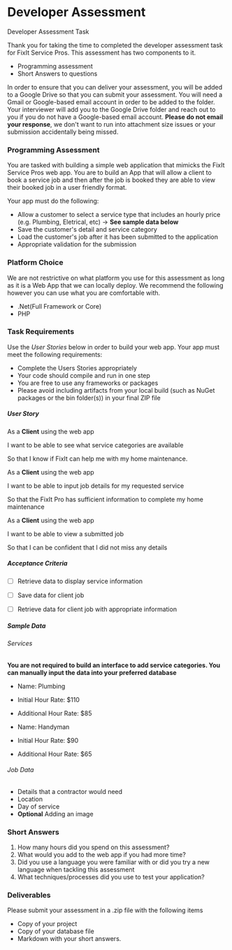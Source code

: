# Developer Assessment
Developer Assessment Task

Thank you for taking the time to completed the developer assessment task for FixIt Service Pros.  This assessment has two components to it.

- Programming assessment
- Short Answers to questions

In order to ensure that you can deliver your assessment, you will be added to a Google Drive so that you can submit your assessment.  You will need a Gmail or Google-based email account in order to be added to the folder.  Your interviewer will add you to the Google Drive folder and reach out to you if you do not have a Google-based email account.
**Please do not email your response**, we don't want to run into attachment size issues or your submission accidentally being missed.

### Programming Assessment
You are tasked with building a simple web application that mimicks the FixIt Service Pros web app.  You are to build an App that will allow a client to book a service job and then after the job is booked they are able to view their booked job in a user friendly format. 

Your app must do the following:
- Allow a customer to select a service type that includes an hourly price (e.g. Plumbing, Eletrical, etc) -> **See sample data below**
- Save the customer's detail and service category
- Load the customer's job after it has been submitted to the application
- Appropriate validation for the submission

### Platform Choice
We are not restrictive on what platform you use for this assessment as long as it is a Web App that we can locally deploy.  We recommend the following however you can use what you are comfortable with.

- .Net(Full Framework or Core) 
- PHP

### Task Requirements
Use the *User Stories* below in order to build your web app.  Your app must meet the following requirements:

- Complete the Users Stories appropriately
- Your code should compile and run in one step
- You are free to use any frameworks or packages
- Please avoid including artifacts from your local build (such as NuGet packages or the bin folder(s)) in your final ZIP file

##### User Story

As a **Client** using the web app

I want to be able to see what service categories are available

So that I know if FixIt can help me with my home maintenance.

As a **Client** using the web app

I want to be able to input job details for my requested service

So that the FixIt Pro has sufficient information to complete my home maintenance

As a **Client** using the web app

I want to be able to view a submitted job

So that I can be confident that I did not miss any details

##### Acceptance Criteria
- [ ] Retrieve data to display service information

- [ ] Save data for client job

- [ ] Retrieve data for client job with appropriate information

##### Sample Data
###### Services
**You are not required to build an interface to add service categories. You can manually input the data into your preferred database**
- Name: Plumbing
- Initial Hour Rate: $110
- Additional Hour Rate: $85

- Name: Handyman
- Initial Hour Rate: $90
- Additional Hour Rate: $65

###### Job Data
- Details that a contractor would need
- Location
- Day of service
- **Optional** Adding an image

### Short Answers
1. How many hours did you spend on this assessment? 
2. What would you add to the web app if you had more time?
3. Did you use a language you were familiar with or did you try a new language when tackling this assessment
4. What techniques/processes did you use to test your application?

### Deliverables
Please submit your assessment in a .zip file with the following items
- Copy of your project
- Copy of your database file
- Markdown with your short answers.

